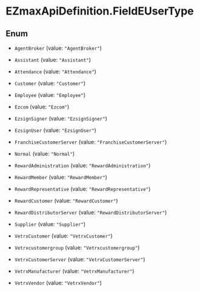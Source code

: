 # EZmaxApiDefinition.FieldEUserType

## Enum


* `AgentBroker` (value: `"AgentBroker"`)

* `Assistant` (value: `"Assistant"`)

* `Attendance` (value: `"Attendance"`)

* `Customer` (value: `"Customer"`)

* `Employee` (value: `"Employee"`)

* `Ezcom` (value: `"Ezcom"`)

* `EzsignSigner` (value: `"EzsignSigner"`)

* `EzsignUser` (value: `"EzsignUser"`)

* `FranchiseCustomerServer` (value: `"FranchiseCustomerServer"`)

* `Normal` (value: `"Normal"`)

* `RewardAdministration` (value: `"RewardAdministration"`)

* `RewardMember` (value: `"RewardMember"`)

* `RewardRepresentative` (value: `"RewardRepresentative"`)

* `RewardCustomer` (value: `"RewardCustomer"`)

* `RewardDistributorServer` (value: `"RewardDistributorServer"`)

* `Supplier` (value: `"Supplier"`)

* `VetrxCustomer` (value: `"VetrxCustomer"`)

* `Vetrxcustomergroup` (value: `"Vetrxcustomergroup"`)

* `VetrxCustomerServer` (value: `"VetrxCustomerServer"`)

* `VetrxManufacturer` (value: `"VetrxManufacturer"`)

* `VetrxVendor` (value: `"VetrxVendor"`)


